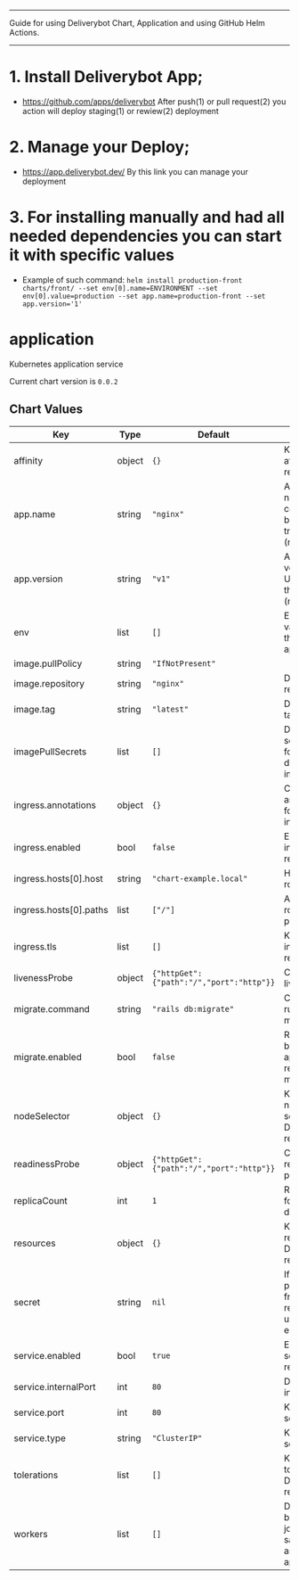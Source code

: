 ____
Guide for using Deliverybot Chart, Application and using GitHub Helm Actions.
____
# 1. Install Deliverybot App;
* https://github.com/apps/deliverybot
After push(1) or pull request(2) you action will deploy staging(1) or rewiew(2) deployment
# 2. Manage your Deploy;
* https://app.deliverybot.dev/
By this link you can manage your deployment
# 3. For installing manually and had all needed dependencies you can start it with specific values
* Example of such command:
``` helm install production-front charts/front/ --set env[0].name=ENVIRONMENT --set env[0].value=production --set app.name=production-front --set app.version='1' ```

application
===========
Kubernetes application service

Current chart version is `0.0.2`


## Chart Values

| Key | Type | Default | Description |
|-----|------|---------|-------------|
| affinity | object | `{}` | Kubernetes affinity resource. |
| app.name | string | `"nginx"` | Application name: Can be consistent between tracks. (required) |
| app.version | string | `"v1"` | Application version: Unique tag for this release. (required) |
| env | list | `[]` | Environment variables for the application. |
| image.pullPolicy | string | `"IfNotPresent"` |  |
| image.repository | string | `"nginx"` | Docker image repository. |
| image.tag | string | `"latest"` | Docker image tag. |
| imagePullSecrets | list | `[]` | Defines secrets to use for pulling docker images. |
| ingress.annotations | object | `{}` | Configures annotations for the ingress. |
| ingress.enabled | bool | `false` | Enable ingress resource. |
| ingress.hosts[0].host | string | `"chart-example.local"` | Host name for routing traffic. |
| ingress.hosts[0].paths | list | `["/"]` | Array of routable paths. |
| ingress.tls | list | `[]` | Kubernetes ingress tls resource. |
| livenessProbe | object | `{"httpGet":{"path":"/","port":"http"}}` | Customize the livenessProbe. |
| migrate.command | string | `"rails db:migrate"` | Command to run on the migrate pod. |
| migrate.enabled | bool | `false` | Run a pod before the application is released to migrate. |
| nodeSelector | object | `{}` | Kubernetes node selectors for Deployment resources. |
| readinessProbe | object | `{"httpGet":{"path":"/","port":"http"}}` | Customize the readiness probe. |
| replicaCount | int | `1` | Replica count for deployments. |
| resources | object | `{}` | Kubernetes resources for Deployment resources. |
| secret | string | `nil` | If defined will pull all secrets from this resource using envFrom. |
| service.enabled | bool | `true` | Enable service resource. |
| service.internalPort | int | `80` | Deployment internal port. |
| service.port | int | `80` | Kubernetes service port. |
| service.type | string | `"ClusterIP"` | Kubernetes service type. |
| tolerations | list | `[]` | Kubernetes tolerations for Deployment resources. |
| workers | list | `[]` | Deploy background jobs with the same config as the main app. |
